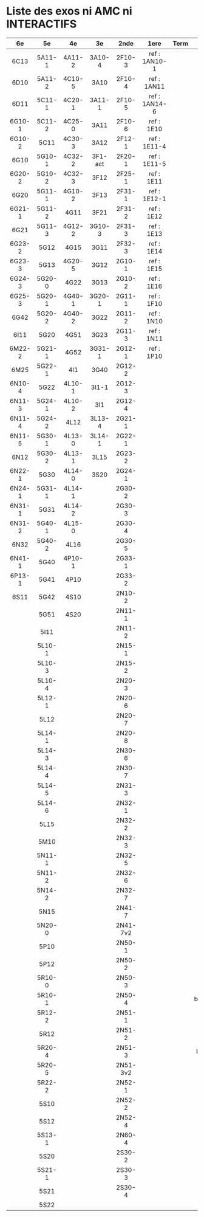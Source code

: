 # Liste des exos ni AMC ni INTERACTIFS

|6e|5e|4e|3e|2nde|1ere|Term|Reste|
|:-:|:-:|:-:|:-:|:-:|:-:|:-:|:-:|
|6C13|5A11-1|4A11-2|3A10-4|2F10-3|ref : 1AN10-1||CM020|
|6D10|5A11-2|4C10-5|3A10|2F10-4|ref : 1AN11||CM021|
|6D11|5C11-1|4C20-1|3A11-1|2F10-5|ref : 1AN14-6||ExC100|
|6G10-1|5C11-2|4C25-0|3A11|2F10-6|ref : 1E10||HPC100|
|6G10-2|5C11|4C30-3|3A12|2F12-1|ref : 1E11-4||PEA11-1|
|6G10|5G10-1|4C32-2|3F1-act|2F20-1|ref : 1E11-5||PEA11|
|6G20-2|5G10-2|4C32-3|3F12|2F25-1|ref : 1E11||PEA12|
|6G20|5G11-1|4G10-2|3F13|2F31-1|ref : 1E12-1||PEA13|
|6G21-1|5G11-2|4G11|3F21|2F31-2|ref : 1E12||PEG20|
|6G21|5G11-3|4G12-2|3G10-3|2F31-3|ref : 1E13||PEG21|
|6G23-2|5G12|4G15|3G11|2F32-3|ref : 1E14||PEG22|
|6G23-3|5G13|4G20-5|3G12|2G10-1|ref : 1E15||PEG23|
|6G24-3|5G20-0|4G22|3G13|2G10-2|ref : 1E16||PEG24|
|6G25-3|5G20-1|4G40-1|3G20-1|2G11-1|ref : 1F10||P003|
|6G42|5G20-2|4G40-2|3G22|2G11-2|ref : 1N10||P004|
|6I11|5G20|4G51|3G23|2G11-3|ref : 1N11||P005|
|6M22-2|5G21-1|4G52|3G31-1|2G12-1|ref : 1P10||P006|
|6M25|5G22-1|4I1|3G40|2G12-2|||P007|
|6N10-4|5G22|4L10-1|3I1-1|2G12-3|||P008|
|6N11-3|5G24-1|4L10-2|3I1|2G12-4|||P009|
|6N11-4|5G24-2|4L12|3L13-4|2G21-1|||P010|
|6N11-5|5G30-1|4L13-0|3L14-1|2G22-1|||P011|
|6N12|5G30-2|4L13-1|3L15|2G23-2|||P012|
|6N22-1|5G30|4L14-0|3S20|2G24-1|||P013|
|6N24-1|5G31-1|4L14-1||2G30-2|||P014|
|6N31-1|5G31|4L14-2||2G30-3|||P015|
|6N31-2|5G40-1|4L15-0||2G30-4|||P016|
|6N32|5G40-2|4L16||2G30-5|||P017|
|6N41-1|5G40|4P10-1||2G33-1|||P018|
|6P13-1|5G41|4P10||2G33-2|||beta2F31|
|6S11|5G42|4S10||2N10-2|||beta3F23|
||5G51|4S20||2N11-1|||beta3G15|
||5I11|||2N11-2|||beta3G41|
||5L10-1|||2N15-1|||beta3S20-1|
||5L10-3|||2N15-2|||beta3s21|
||5L10-4|||2N20-3|||beta4C31|
||5L12-1|||2N20-6|||beta4G20-3|
||5L12|||2N20-7|||beta4G20-4|
||5L14-1|||2N20-8|||beta5G30-2|
||5L14-3|||2N30-6|||beta6C33-1|
||5L14-4|||2N30-7|||beta6test2|
||5L14-5|||2N31-3|||beta6test2021|
||5L14-6|||2N32-1|||betaAleaFigure|
||5L15|||2N32-2|||betaAsymptotesObliques|
||5M10|||2N32-3|||betaEqCarreDansC|
||5N11-1|||2N32-5|||betaEqValAbs|
||5N11-2|||2N32-6|||betaEquations|
||5N14-2|||2N32-7|||betaEquationsLog|
||5N15|||2N41-7|||betaExo3d|
||5N20-0|||2N41-7v2|||betaExoLimite|
||5P10|||2N50-1|||betaExoSimpleMatthieu|
||5P12|||2N50-2|||betaModele10_simple_question-reponse|
||5R10-0|||2N50-3|||betaModele11_parametrable|
||5R10-1|||2N50-4|||betaModele20_plusieurs_types_de_questions|
||5R12-2|||2N51-1|||betaModele21_parametrables|
||5R12|||2N51-2|||betaModele22_avec_une_serie_de_valeurs|
||5R20-4|||2N51-3|||betaModele30_constructions_géométriques|
||5R20-5|||2N51-3v2|||betaModele31_parametrables|
||5R22-2|||2N52-1|||betaModele40_tableau_proportionnalite|
||5S10|||2N52-2|||betaModele41_tableau_signes_variations|
||5S12|||2N52-4|||betaModele50_Mathsteps|
||5S13-1|||2N60-4|||betaPol|
||5S20|||2S30-2|||betaProbaAouB|
||5S21-1|||2S30-3|||betaProbabilites|
||5S21|||2S30-4|||betaProbabilitesJC|
||5S22||||||betaProblemesConcretPourcentage|
